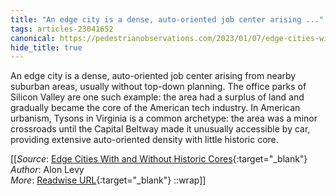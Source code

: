 ```yaml
---
title: "An edge city is a dense, auto-oriented job center arising ..."
tags: articles-23041652
canonical: https://pedestrianobservations.com/2023/01/07/edge-cities-with-and-without-historic-cores/
hide_title: true
---
```


An edge city is a dense, auto-oriented job center arising from nearby suburban areas, usually without top-down planning. The office parks of Silicon Valley are one such example: the area had a surplus of land and gradually became the core of the American tech industry. In American urbanism, Tysons in Virginia is a common archetype: the area was a minor crossroads until the Capital Beltway made it unusually accessible by car, providing extensive auto-oriented density with little historic core.


[[_Source_: [Edge Cities With and Without Historic Cores](https://pedestrianobservations.com/2023/01/07/edge-cities-with-and-without-historic-cores/){:target="_blank"}<br>
_Author_: Alon Levy<br>
_More_: [Readwise URL](https://readwise.io/open/452254079){:target="_blank"}
::wrap]]